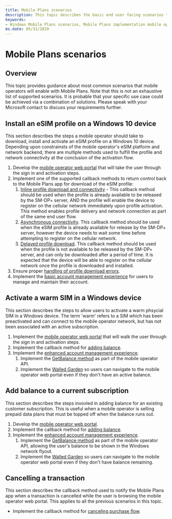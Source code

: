 ```yaml
---
title: Mobile Plans scenarios
description: This topic describes the basic end user facing scenarios that mobile operators can implement.
keywords:
- Windows Mobile Plans scenarios, Mobile Plans implementation mobile operators
ms.date: 05/31/2019
---
```


# Mobile Plans scenarios

## Overview

This topic provides guidance about most common scenarios that mobile operators will enable with Mobile Plans. Note that this is not an exhaustive list of supported scenarios. It is probable that your specific use case could be achieved via a combination of solutions. Please speak with your Microsoft contact to discuss your requirements further.

## Install an eSIM profile on a Windows 10 device

This section describes the steps a mobile operator should take to download, install and activate an eSIM profile on a Windows 10 device. Depending upon constrainsts of the mobile operator's eSIM platform and network backend, there are multiple methods used to fulfill the profile and network connectivity at the conclusion of the activation flow.

1. Develop the [mobile operator web portal](mobile-plans-web-portal.md#web-portal-interface-for-esim-enabled-devices) that will take the user through the sign in and activation steps.
2. Implement one of the supported callback methods to return control back to the Mobile Plans app for download of the eSIM profile:
   1. [Inline profile download and connectivity](mobile-plans-callback-notifications.md#inline-profile-download-and-connectivity) - This callback method should be used when the profile is already available to be released by the SM-DP+ server, AND the profile will enable the device to register on the cellular network immediately upon profile activation. This method enables profile delivery and network connection as part of the same end user flow.
   2. [Asynchronous connectivity](mobile-plans-callback-notifications.md#asynchronous-connectivity). This callback method should be used when the eSIM profile is already available for release by the SM-DP+ server, however the device needs to wait some time before attempting to register on the cellular network.
   3. [Delayed profile download](mobile-plans-callback-notifications.md#delayed-esim-profile-download-and-activation). This callback method should be used when the profile is not available to be released by the SM-DP+ server, and can only be downloaded after a period of time. It is expected that the device will be able to register on the cellular network once the profile is downloaded and installed.
3. Ensure proper [handling of profile download errors](mobile-plans-eSIM-error-handling.md).
4. Implement the [basic account management experience](mobile-plans-account-management.md#basic-account-management-experience) for users to manage and maintain their account.

## Activate a warm SIM in a Windows device

This section describes the steps to allow users to activate a warm phsycial SIM in a Windows device. The term 'warm' refers to a SIM which has been preactivated and can connect to the mobile operator network, but has not been associated with an active subscription.

1. Implement the [mobile operator web portal](mobile-plans-web-portal.md#web-portal-interface-for-physical-sims) that will walk the user through the sign in and activation steps.
2. Implement the callback method for [adding balance](mobile-plans-callback-notifications.md#adding-balance).
3. Implement the [enhanced account management experience](mobile-plans-account-management.md#enhanced-account-management-experience).
   1. Implement the [GetBalance method](mobile-plans-account-management.md#getbalance-api) as part of the mobile operator API.
   2. Implement the [Walled Garden](mobile-plans-walled-garden.md) so users can navigate to the mobile operator web portal even if they don't have an active balance.

## Add balance to a current subscription

This section describes the steps invovled in adding balance for an existing customer subscription. This is useful when a mobile operator is selling prepaid data plans that must be topped off when the balance runs out.

1. Develop the [mobile operator web portal](mobile-plans-web-portal.md).
2. Implement the callback method for [adding balance](mobile-plans-callback-notifications.md#adding-balance).
3. Implement the [enhanced account management experience](mobile-plans-account-management.md#enhanced-account-management-experience).
   1. Implement the [GetBalance method](mobile-plans-account-management.md#getbalance-api) as part of the mobile operator API, allowing the user's balance to be shown in the Windows network flyout.
   2. Implement the [Walled Garden](mobile-plans-walled-garden.md) so users can navigate to the mobile operator web portal even if they don't have balance remaining.

## Cancelling a transaction

This section describes the callback method used to notify the Mobile Plans app when a transaction is cancelled while the user is browsing the mobile operator web portal. This applies to all the previous scenarios in this topic.

- Implement the callback method for [canceling purchase flow](mobile-plans-callback-notifications.md#canceling-purchase-flow).
